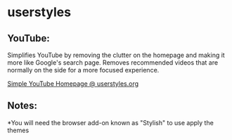 # userstyles

## YouTube:

Simplifies YouTube by removing the clutter on the homepage and making it more like Google's search page. Removes recommended videos that are normally on the side for a more focused experience.

[Simple YouTube Homepage @ userstyles.org](https://userstyles.org/styles/133871/simple-youtube-homepage)

## Notes:

*You will need the browser add-on known as "Stylish" to use apply the themes
